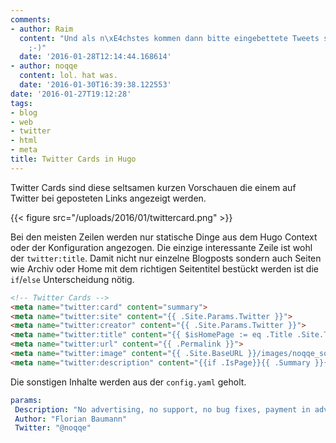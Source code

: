 ```yaml
---
comments:
- author: Raim
  content: "Und als n\xE4chstes kommen dann bitte eingebettete Tweets statt Screenshots?
    ;-)"
  date: '2016-01-28T12:14:44.168614'
- author: noqqe
  content: lol. hat was.
  date: '2016-01-30T16:39:38.122553'
date: '2016-01-27T19:12:28'
tags:
- blog
- web
- twitter
- html
- meta
title: Twitter Cards in Hugo
---
```


Twitter Cards sind diese seltsamen kurzen Vorschauen die einem auf Twitter
bei geposteten Links angezeigt werden.

{{< figure src="/uploads/2016/01/twittercard.png" >}}

Bei den meisten Zeilen werden nur statische Dinge aus dem Hugo Context oder
der Konfiguration angezogen. Die einzige interessante Zeile ist wohl der
`twitter:title`. Damit nicht nur einzelne Blogposts sondern auch Seiten wie
Archiv oder Home mit dem richtigen Seitentitel bestückt werden ist die
`if`/`else` Unterscheidung nötig.

<!--more-->

~~~ html
<!-- Twitter Cards -->
<meta name="twitter:card" content="summary">
<meta name="twitter:site" content="{{ .Site.Params.Twitter }}">
<meta name="twitter:creator" content="{{ .Site.Params.Twitter }}">
<meta name="twitter:title" content="{{ $isHomePage := eq .Title .Site.Title }}{{ .Title }}{{ if eq $isHomePage false }} - {{ .Site.Title }}{{ end }}">
<meta name="twitter:url" content="{{ .Permalink }}">
<meta name="twitter:image" content="{{ .Site.BaseURL }}/images/noqqe_square.png">
<meta name="twitter:description" content="{{if .IsPage}}{{ .Summary }}{{else}}{{.Site.Params.Description}}{{end}}">
~~~

Die sonstigen Inhalte werden aus der `config.yaml` geholt.

~~~ yaml
params:
 Description: "No advertising, no support, no bug fixes, payment in advance."
 Author: "Florian Baumann"
 Twitter: "@noqqe"
~~~